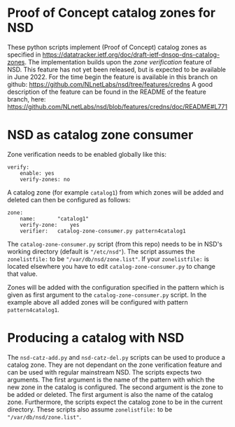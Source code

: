 # Proof of Concept catalog zones for NSD

These python scripts implement (Proof of Concept) catalog zones as specified in https://datatracker.ietf.org/doc/draft-ietf-dnsop-dns-catalog-zones.
The implementation builds upon the *zone verification* feature of NSD.
This feature has not yet been released, but is expected to be available in June 2022.
For the time begin the feature is available in this branch on github: https://github.com/NLnetLabs/nsd/tree/features/credns
A good description of the feature can be found in the README of the feature branch, here: https://github.com/NLnetLabs/nsd/blob/features/credns/doc/README#L771

# NSD as catalog zone consumer

Zone verification needs to be enabled globally like this:

```
verify:
	enable: yes
	verify-zones: no
```

A catalog zone (for example `catalog1`) from which zones will be added and deleted can then be configured as follows:

```
zone:
	name:		"catalog1"
	verify-zone:	yes
	verifier:	catalog-zone-consumer.py pattern4catalog1
```

The `catalog-zone-consumer.py` script (from this repo) needs to be in NSD's working directory (default is `"/etc/nsd"`).
The script assumes the `zonelistfile:` to be `"/var/db/nsd/zone.list"`.
If your `zonelistfile:` is located elsewhere you have to edit `catalog-zone-consumer.py` to change that value.

Zones will be added with the configuration specified in the pattern which is given as first argument to the `catalog-zone-consumer.py` script.
In the example above all added zones will be configured with pattern `pattern4catalog1`.

# Producing a catalog with NSD

The `nsd-catz-add.py` and `nsd-catz-del.py` scripts can be used to produce a catalog zone.
They are not dependant on the zone verification feature and can be used with regular mainstream NSD.
The scripts expects two arguments.
The first argument is the name of the pattern with which the new zone in the catalog is configured.
The second argument is the zone to be added or deleted.
The first argument is also the name of the catalog zone.
Furthermore, the scripts expect the catalog zone to be in the current directory.
These scripts also assume `zonelistfile:` to be `"/var/db/nsd/zone.list"`.

